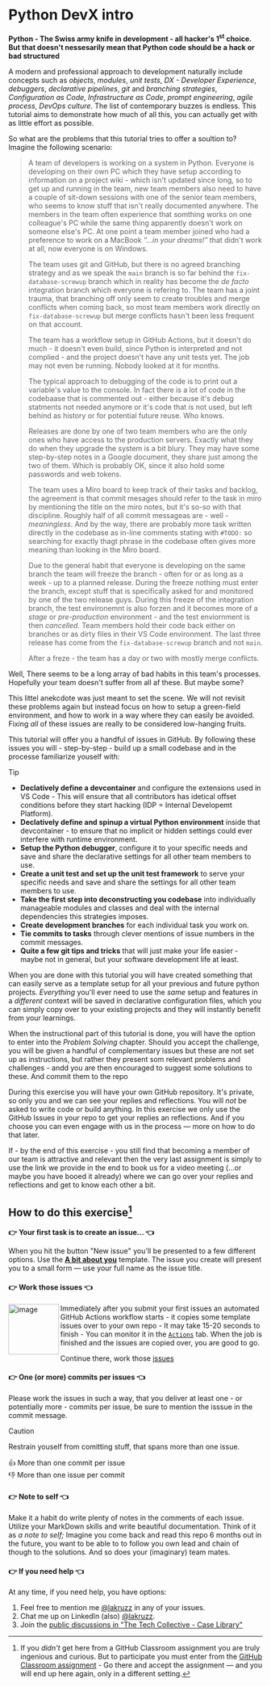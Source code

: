 # Python DevX intro

**Python - The Swiss army knife in development - all hacker's 1<sup>st</sup> choice. But that doesn't nessesarily mean that Python code should be a hack or bad structured**

A modern and professional approach to development naturally include concepts such as _objects_, _modules_, _unit tests_, _DX - Developer Experience_, _debuggers_, _declarative pipelines_, _git_ and _branching strategies_, _Configuration as Code_, _Infrastructure as Code_, _prompt engineering_, _agile process_, _DevOps culture_. The list of contemporary buzzes is endless. This tutorial aims to demonstrate how much of all this, you can actually get with as little effort as possible.

So what are the problems that this tutorial tries to offer a soultion to? Imagine the following scenario:

> A team of developers is working on a system in Python. Everyone is developing on their own PC which they have setup according to information on a project wiki - which isn't updated since long, so to get up and running in the team, new team members also need to have a couple of sit-down sessions with one of the senior team members, who seems to know stuff that isn't really documented anywhere. The members in the team often experience that somthing works on one colleague's PC while the same thing apparently doesn't work on someone else's PC. At one point a team member joined who had a preference to work on a MacBook _"...in your dreams!"_ that didn't work at all, now everyone is on Windows.
>
> The team uses git and GitHub, but there is no agreed branching strategy and as we speak the `main` branch is so far behind the `fix-database-screwup` branch which in reality has become the _de facto_ integration branch which everyone is refering to. The team has a joint trauma, that branching off only seem to create troubles and merge conflicts when coming back, so most team members work directly on `fix-database-screwup` but merge conflicts hasn't been less frequent on that account.
> >
> The team has a workflow setup in GitHub Actions, but it doesn't do much - it doesn't even build, since Python is interpreted and not complied - and the project doesn't have any unit tests yet. The job may not even be running. Nobody looked at it for months.
>
> The typical approach to debugging of the code is to print out a variable's value to the console. In fact there is a lot of code in the codebaase that is commented out - either because it's debug statments not needed anymore or it's code that is not used, but left behind as history or for potential future reuse. Who knows.
> 
> Releases are done by one of two team members who are the only ones who have access to the production servers. Exactly what they do when they upgrade the system is a bit blury. They may have some step-by-step notes in a Google document, they share just among the two of them. Which is probably OK, since it also hold some passwords and web tokens.
>
> The team uses a Miro board to keep track of their tasks and backlog, the agreement is that commit mesages should refer to the task in miro by mentioning the title on the miro notes, but it's so-so with that discipline. Roughly half of all commit messageas are - well - _meaningless_. And by the way, there are probably more task written directly in the codebase as in-line comments stating with `#TODO:` so searching for exactly thagt phrase in the codebase often gives more meaning than looking in the Miro board.
>
> Due to the general habit that everyone is developing on the same branch the team will freeze the branch - often for or as long as a week - up to a planned release. During the freeze nothing must enter the branch, except stuff that is specifically asked for and monitored by one of the two release guys. During this freeze of the integration branch, the test environemnt is also forzen and it becomes more of a _stage_ or _pre-production_ environment - and the test enviornment is then _cancelled_. Team members hold their code back either on branches or as dirty files in their VS Code environment. The last three release has come from the `fix-database-screwup` branch and not `main`.
>
> After a freze - the team has a day or two with mostly merge conflicts.

Well, There seems to be a long array of bad habits in this team's processes. Hopefully your team doesn't suffer from all af these. But maybe some? 

This littel anekcdote was just meant to set the scene. We will not revisit these problems again but instead focus on how to setup a green-field environment, and how to work in a way where they can easily be avoided. Fixing _all_ of these issues are really to be considered low-hanging fruits. 

This tutorial will offer you a handful of issues in GitHub. By following these issues you will - step-by-step - build up a small codebase and in the processe familiarize youself with:
> [!TIP]
> - **Declatively define a devcontainer** and configure the extensions used in VS Code - This will ensure that all contributors has idetical offset conditions before they start hacking (IDP = Internal Developemt Platform).
> - **Declatively define and spinup a virtual Python environment** inside that devcontainer - to ensure that no implicit or hidden settings could ever interfere with runtime environment. 
> - **Setup the Python debugger**, configure it to your specific needs and save and share the declarative settings for all other team members to use.
> - **Create a unit test and set up the unit test framework** to serve your specific needs and save and share the settings for all other team members to use. 
> - **Take the first step into deconstructing you codebase** into individually manageable modules and classes and deal with the internal dependencies this strategies imposes.
> - **Create development branches** for each individual task you work on.
> - **Tie commits to tasks** through clever mentions of issue numbers in the commit messages.
> - **Quite a few git tips and tricks** that will just make your life easier - maybe not in general, but your software development life at least.

When you are done with this tutorial you will have created something that can easily serve as a template setup for all your previous and future python projects. _Everything_ you'll ever need to use the _same_ setup and features in a _different_ context will be saved in declarative configuration files, which you can simply copy over to your existing projects and they will instantly benefit from your learnings.

When the instructional part of this tutorial is done, you will have the option to enter into the _Problem Solving_ chapter. Should you accept the challenge, you will be given a handful of complementary issues but these are not set up as instructions, but rather they present som relevant problems and challenges - andd you are then encouraged to suggest some solutions to these. And commit them to the repo

[^notghclassroom]: If you _didn't_ get here from a GitHub Classroom assignment you are truly ingenious and curious. But to participate you must enter from the [GitHub Classroom assignment](https://classroom.github.com/a/J7SqZWtl) - Go there and accept the assignment — and you will end up here again, only in a different setting.

During this exercise you will have your own GitHub repository. It's private, so only you and we can see your replies and reflections. You will _not_ be asked to write code or build anything. In this exercise we only use the GitHub Issues in your repo to get your replies an reflections. And if you choose you can even engage with us in the process — more on how to do that later.

If - by the end of this exercise - you still find that becoming a member of our team is attractive and relevant then the very last assignment is simply to use the link we provide in the end to book us for a video meeting (...or maybe you have booed it already) where we can go over your replies and reflections and get to know each other a bit.

## How to do this exercise[^notghclassroom]

**👉 Your first task is to create an issue... 👈**

When you hit the button "New issue" you'll be presented to a few different options. Use the [**A bit about you**](../../issues/new?template=background.yml) template. The issue you create will present you to a small form — use your full name as the issue title. 


#### 👉 Work those issues 👈

<img width="100" align="left" alt="image" src="https://user-images.githubusercontent.com/155492/219313640-1328aefb-7695-41d2-bbef-5c5ffe6ab079.png">Immediately after you submit your first issues an automated GitHub Actions workflow starts - it copies some template issues over to your own repo - It may take 15-20 seconds to finish - You can monitor it in the [`Actions`](../../actions) tab. When the job is finished and the issues are copied over, you are good to go.

Continue there, work those [issues](../../issues)

#### 👉 One (or more) commits per issues 👈
Please work the issues in such a way, that you deliver at least one - or potentially more - commits per issue, be sure to mention the isssue in the commit message. 

>[!CAUTION]
>Restrain youself from comitting stuff,
>that spans more than one issue.
>
>  👍 More than one commit per issue<br/>
>  👎 More than one issue per commit

#### 👉 Note to self 👈

Make it a habit do write plenty of notes in the comments of each issue. Utilize your MarkDown skills and write beautiful documentation. Think of it as _a note to self;_ Imagine you come back and read this repo 6 months out in the future, you want to be able to to follow you own lead and chain of though to the solutions. And so does your (imaginary) team mates.

#### 👉 If you need help 👈

At any time, if you need help, you have options:

1. Feel free to mention me [@lakruzz](https://github.com/lakruzz) in any of your issues.
2. Chat me up on LinkedIn (also) [@lakruzz](https://www.linkedin.com/in/lakruzz/).
3. Join the [public discussions in "The Tech Collective - Case Library"](https://github.com/orgs/ttc-cases/discussions/categories/-tech-that-chat)

